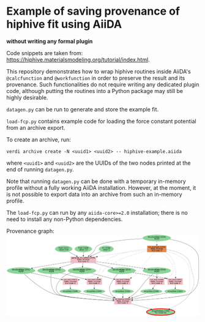 # Example of saving provenance of hiphive fit using AiiDA

**without writing any formal plugin**

Code snippets are taken from: https://hiphive.materialsmodeling.org/tutorial/index.html.

This repository demonstrates how to wrap hiphive routines inside AiiDA's `@calcfunction` and `@workfunction` in order to preserve the result and its provenance. Such functionalities do not require writing any dedicated plugin code, although putting the routines into a Python package may still be highly desirable.

`datagen.py` can be run to generate and store the example fit.

`load-fcp.py` contains example code for loading the force constant potential from an archive export.

To create an archive, run:

```
verdi archive create -N <uuid1> <uuid2> -- hiphive-example.aiida
```


where `<uuid1>` and `<uuid2>` are the UUIDs of the two nodes printed at the end of running `datagen.py`.

Note that running `datagen.py` can be done with a temporary in-memory profile without a fully working AiiDA installation. However, at the moment, it is not possible to export data into an archive from such an in-memory profile.

The `load-fcp.py` can run by any `aiida-core>=2.0` installation; there is no need to install any non-Python dependencies.

Provenance graph:
![](fcp-provenance.png)
